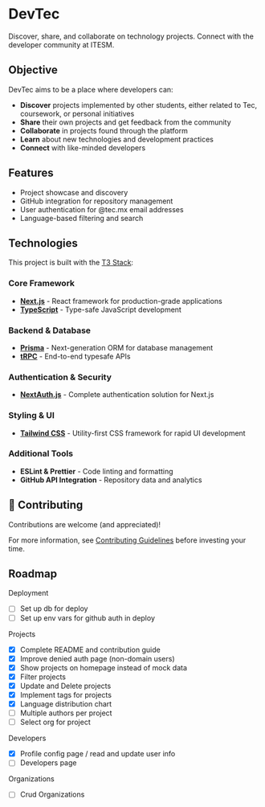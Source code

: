 # DevTec

Discover, share, and collaborate on technology projects. Connect with the developer community at ITESM.

## Objective

DevTec aims to be a place where developers can:

- **Discover** projects implemented by other students, either related to Tec, coursework, or personal initiatives
- **Share** their own projects and get feedback from the community
- **Collaborate** in projects found through the platform
- **Learn** about new technologies and development practices
- **Connect** with like-minded developers

## Features

- Project showcase and discovery
- GitHub integration for repository management
- User authentication for @tec.mx email addresses
- Language-based filtering and search

## Technologies

This project is built with the [T3 Stack](https://create.t3.gg/):

### Core Framework

- **[Next.js](https://nextjs.org)** - React framework for production-grade applications
- **[TypeScript](https://www.typescriptlang.org/)** - Type-safe JavaScript development

### Backend & Database

- **[Prisma](https://prisma.io)** - Next-generation ORM for database management
- **[tRPC](https://trpc.io)** - End-to-end typesafe APIs

### Authentication & Security

- **[NextAuth.js](https://next-auth.js.org)** - Complete authentication solution for Next.js

### Styling & UI

- **[Tailwind CSS](https://tailwindcss.com)** - Utility-first CSS framework for rapid UI development

### Additional Tools

- **ESLint & Prettier** - Code linting and formatting
- **GitHub API Integration** - Repository data and analytics

## 🤝 Contributing

Contributions are welcome (and appreciated)!

For more information, see [Contributing Guidelines](CONTRIBUTING.md) before investing your time.

## Roadmap

Deployment

- [ ] Set up db for deploy
- [ ] Set up env vars for github auth in deploy

Projects

- [x] Complete README and contribution guide
- [x] Improve denied auth page (non-domain users)
- [x] Show projects on homepage instead of mock data
- [x] Filter projects
- [x] Update and Delete projects
- [x] Implement tags for projects
- [x] Language distribution chart
- [ ] Multiple authors per project
- [ ] Select org for project

Developers

- [x] Profile config page / read and update user info
- [ ] Developers page

Organizations

- [ ] Crud Organizations
